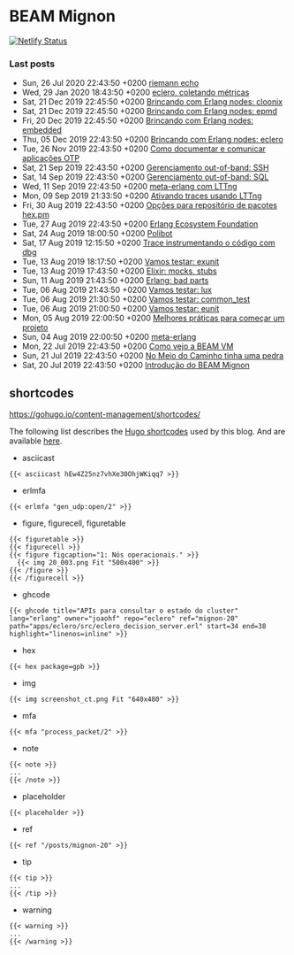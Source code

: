 # BEAM Mignon

[![Netlify Status](https://api.netlify.com/api/v1/badges/b430424c-9400-4189-8d26-80fe6a70e8d0/deploy-status)](https://app.netlify.com/sites/beam-mignon/deploys)

### Last posts

<!--START_SECTION:posts-->
* Sun, 26 Jul 2020 22:43:50 +0200 [riemann echo](https:&#x2F;&#x2F;beam-mignon.netlify.com&#x2F;posts&#x2F;mignon-26&#x2F;)
* Wed, 29 Jan 2020 18:43:50 +0200 [eclero, coletando métricas](https:&#x2F;&#x2F;beam-mignon.netlify.com&#x2F;posts&#x2F;mignon-25&#x2F;)
* Sat, 21 Dec 2019 22:45:50 +0200 [Brincando com Erlang nodes: cloonix](https:&#x2F;&#x2F;beam-mignon.netlify.com&#x2F;posts&#x2F;mignon-24&#x2F;)
* Sat, 21 Dec 2019 22:45:50 +0200 [Brincando com Erlang nodes: epmd](https:&#x2F;&#x2F;beam-mignon.netlify.com&#x2F;posts&#x2F;mignon-23&#x2F;)
* Fri, 20 Dec 2019 22:45:50 +0200 [Brincando com Erlang nodes: embedded](https:&#x2F;&#x2F;beam-mignon.netlify.com&#x2F;posts&#x2F;mignon-22&#x2F;)
* Thu, 05 Dec 2019 22:43:50 +0200 [Brincando com Erlang nodes: eclero](https:&#x2F;&#x2F;beam-mignon.netlify.com&#x2F;posts&#x2F;mignon-20&#x2F;)
* Tue, 26 Nov 2019 22:43:50 +0200 [Como documentar e comunicar aplicações OTP](https:&#x2F;&#x2F;beam-mignon.netlify.com&#x2F;posts&#x2F;mignon_19&#x2F;)
* Sat, 21 Sep 2019 22:43:50 +0200 [Gerenciamento out-of-band: SSH](https:&#x2F;&#x2F;beam-mignon.netlify.com&#x2F;posts&#x2F;mignon_21&#x2F;)
* Sat, 14 Sep 2019 22:43:50 +0200 [Gerenciamento out-of-band: SQL](https:&#x2F;&#x2F;beam-mignon.netlify.com&#x2F;posts&#x2F;mignon_17&#x2F;)
* Wed, 11 Sep 2019 22:43:50 +0200 [meta-erlang com LTTng](https:&#x2F;&#x2F;beam-mignon.netlify.com&#x2F;posts&#x2F;mignon_16&#x2F;)
* Mon, 09 Sep 2019 21:33:50 +0200 [Ativando traces usando LTTng](https:&#x2F;&#x2F;beam-mignon.netlify.com&#x2F;posts&#x2F;mignon_15&#x2F;)
* Fri, 30 Aug 2019 22:43:50 +0200 [Opções para repositório de pacotes hex.pm](https:&#x2F;&#x2F;beam-mignon.netlify.com&#x2F;posts&#x2F;mignon_14&#x2F;)
* Tue, 27 Aug 2019 22:43:50 +0200 [Erlang Ecosystem Foundation](https:&#x2F;&#x2F;beam-mignon.netlify.com&#x2F;posts&#x2F;mignon_13&#x2F;)
* Sat, 24 Aug 2019 18:00:50 +0200 [Polibot](https:&#x2F;&#x2F;beam-mignon.netlify.com&#x2F;posts&#x2F;mignon_8&#x2F;)
* Sat, 17 Aug 2019 12:15:50 +0200 [Trace instrumentando o código com dbg](https:&#x2F;&#x2F;beam-mignon.netlify.com&#x2F;posts&#x2F;mignon_12&#x2F;)
* Tue, 13 Aug 2019 18:17:50 +0200 [Vamos testar: exunit](https:&#x2F;&#x2F;beam-mignon.netlify.com&#x2F;posts&#x2F;mignon_5&#x2F;)
* Tue, 13 Aug 2019 17:43:50 +0200 [Elixir: mocks, stubs](https:&#x2F;&#x2F;beam-mignon.netlify.com&#x2F;posts&#x2F;mginon_11&#x2F;)
* Sun, 11 Aug 2019 21:43:50 +0200 [Erlang: bad parts](https:&#x2F;&#x2F;beam-mignon.netlify.com&#x2F;posts&#x2F;mginon_10&#x2F;)
* Tue, 06 Aug 2019 21:43:50 +0200 [Vamos testar: lux](https:&#x2F;&#x2F;beam-mignon.netlify.com&#x2F;posts&#x2F;mignon_9&#x2F;)
* Tue, 06 Aug 2019 21:30:50 +0200 [Vamos testar: common_test](https:&#x2F;&#x2F;beam-mignon.netlify.com&#x2F;posts&#x2F;mignon_4&#x2F;)
* Tue, 06 Aug 2019 21:00:50 +0200 [Vamos testar: eunit](https:&#x2F;&#x2F;beam-mignon.netlify.com&#x2F;posts&#x2F;mignon_3&#x2F;)
* Mon, 05 Aug 2019 22:00:50 +0200 [Melhores práticas para começar um projeto](https:&#x2F;&#x2F;beam-mignon.netlify.com&#x2F;posts&#x2F;mignon_6&#x2F;)
* Sun, 04 Aug 2019 22:00:50 +0200 [meta-erlang](https:&#x2F;&#x2F;beam-mignon.netlify.com&#x2F;posts&#x2F;mignon_7&#x2F;)
* Mon, 22 Jul 2019 22:43:50 +0200 [Como vejo a BEAM VM](https:&#x2F;&#x2F;beam-mignon.netlify.com&#x2F;posts&#x2F;mignon_2&#x2F;)
* Sun, 21 Jul 2019 22:43:50 +0200 [No Meio do Caminho tinha uma pedra](https:&#x2F;&#x2F;beam-mignon.netlify.com&#x2F;posts&#x2F;mignon_1&#x2F;)
* Sat, 20 Jul 2019 22:43:50 +0200 [Introdução do BEAM Mignon](https:&#x2F;&#x2F;beam-mignon.netlify.com&#x2F;posts&#x2F;mignon_0&#x2F;)
<!--END_SECTION:posts-->

## shortcodes

https://gohugo.io/content-management/shortcodes/

The following list describes the [Hugo shortcodes](https://gohugo.io/content-management/shortcodes) used by this blog. And are available [here](layouts/shortcodes).

* asciicast
```
{{< asciicast hEw4Z25nz7vhXe30OhjWKiqq7 >}}
```
* erlmfa
```
{{< erlmfa "gen_udp:open/2" >}}
```
* figure, figurecell, figuretable
```
{{< figuretable >}}
{{< figurecell >}}
{{< figure figcaption="1: Nós operacionais." >}}
  {{< img 20_003.png Fit "500x400" >}}
{{< /figure >}}
{{< /figurecell >}}
```
* ghcode
```
{{< ghcode title="APIs para consultar o estado do cluster" lang="erlang" owner="joaohf" repo="eclero" ref="mignon-20" path="apps/eclero/src/eclero_decision_server.erl" start=34 end=38 highlight="linenos=inline" >}}
```
* hex
```
{{< hex package=gpb >}}
```
* img
```
{{< img screenshot_ct.png Fit "640x480" >}}
```
* mfa
```
{{< mfa "process_packet/2" >}}
```
* note
```
{{< note >}}
...
{{< /note >}}
```
* placeholder
```
{{< placeholder >}}
```
* ref
```
{{< ref "/posts/mignon-20" >}}
```
* tip
```
{{< tip >}}
...
{{< /tip >}}
```
* warning
```
{{< warning >}}
...
{{< /warning >}}
```
